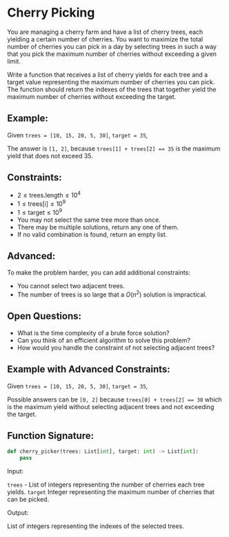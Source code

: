 # Cherry Picking

You are managing a cherry farm and have a list of cherry trees, each yielding a certain number of cherries. You want to maximize the total number of cherries you can pick in a day by selecting trees in such a way that you pick the maximum number of cherries without exceeding a given limit.

Write a function that receives a list of cherry yields for each tree and a target value representing the maximum number of cherries you can pick. The function should return the indexes of the trees that together yield the maximum number of cherries without exceeding the target.

## Example:

Given `trees = [10, 15, 20, 5, 30]`, `target = 35`,

The answer is `[1, 2]`, because `trees[1] + trees[2] == 35` is the maximum yield that does not exceed 35.

## Constraints:

- $2 \leq \text{trees.length} \leq 10^4$
- $1 \leq \text{trees[i]} \leq 10^9$
- $1 \leq \text{target} \leq 10^9$
- You may not select the same tree more than once.
- There may be multiple solutions, return any one of them.
- If no valid combination is found, return an empty list.

## Advanced:

To make the problem harder, you can add additional constraints:

- You cannot select two adjacent trees.
- The number of trees is so large that a $O(n^2)$ solution is impractical.

## Open Questions:

- What is the time complexity of a brute force solution?
- Can you think of an efficient algorithm to solve this problem?
- How would you handle the constraint of not selecting adjacent trees?

## Example with Advanced Constraints:

Given `trees = [10, 15, 20, 5, 30]`, `target = 35`,

Possible answers can be `[0, 2]` because `trees[0] + trees[2] == 30` which is the maximum yield without selecting adjacent trees and not exceeding the target.

## Function Signature:

```python
def cherry_picker(trees: List[int], target: int) -> List[int]:
    pass
```

Input:

`trees` - List of integers representing the number of cherries each tree yields.
`target` Integer representing the maximum number of cherries that can be picked.

Output:

List of integers representing the indexes of the selected trees.
